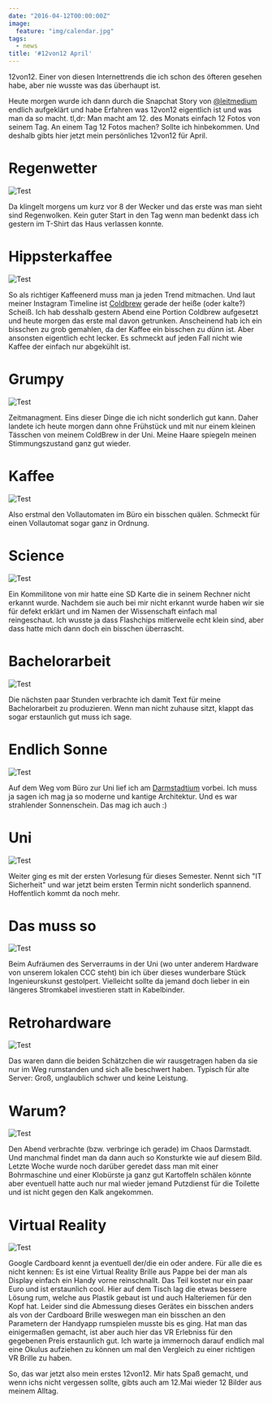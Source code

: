 ```yaml
---
date: "2016-04-12T00:00:00Z"
image:
  feature: "img/calendar.jpg"
tags:
  - news
title: '#12von12 April'
---
```


12von12. Einer von diesen Internettrends die ich schon des öfteren gesehen habe, aber nie wusste was das überhaupt ist.

Heute morgen wurde ich dann durch die Snapchat Story von [@leitmedium](http://www.leitmedium.de/) endlich aufgeklärt und habe Erfahren was 12von12 eigentlich ist und was man da so macht. tl,dr: Man macht am 12. des Monats einfach 12 Fotos von seinem Tag.
An einem Tag 12 Fotos machen? Sollte ich hinbekommen. Und deshalb gibts hier jetzt mein persönliches 12von12 für April.

Regenwetter
==============
![Test](/images/12v12-april/1.jpg)

Da klingelt morgens um kurz vor 8 der Wecker und das erste was man sieht sind Regenwolken. Kein guter Start in den Tag wenn man bedenkt dass ich gestern im T-Shirt das Haus verlassen konnte.

Hippsterkaffee
=================
![Test](/images/12v12-april/2.jpg)

So als richtiger Kaffeenerd muss man ja jeden Trend mitmachen. Und laut meiner Instagram Timeline ist [Coldbrew](http://www.coffeecircle.com/blog/cold-brew-eiskaffee/) gerade der heiße (oder kalte?) Scheiß. Ich hab desshalb gestern Abend eine Portion Coldbrew aufgesetzt und heute morgen das erste mal davon getrunken. Anscheinend hab ich ein bisschen zu grob gemahlen, da der Kaffee ein bisschen zu dünn ist. Aber ansonsten eigentlich echt lecker. Es schmeckt auf jeden Fall nicht wie Kaffee der einfach nur abgekühlt ist.

Grumpy
=========
![Test](/images/12v12-april/3.jpg)

Zeitmanagment. Eins dieser Dinge die ich nicht sonderlich gut kann. Daher landete ich heute morgen dann ohne Frühstück und mit nur einem kleinen Tässchen von meinem ColdBrew in der Uni. Meine Haare spiegeln meinen Stimmungszustand ganz gut wieder.

Kaffee
=========
![Test](/images/12v12-april/4.jpg)

Also erstmal den Vollautomaten im Büro ein bisschen quälen. Schmeckt für einen Vollautomat sogar ganz in Ordnung.

Science
==========
![Test](/images/12v12-april/5.jpg)

Ein Kommilitone von mir hatte eine SD Karte die in seinem Rechner nicht erkannt wurde. Nachdem sie auch bei mir nicht erkannt wurde haben wir sie für defekt erklärt und im Namen der Wissenschaft einfach mal reingeschaut. Ich wusste ja dass Flashchips mitlerweile echt klein sind, aber dass hatte mich dann doch ein bisschen überrascht.

Bachelorarbeit
=================
![Test](/images/12v12-april/6.jpg)

Die nächsten paar Stunden verbrachte ich damit Text für meine Bachelorarbeit zu produzieren. Wenn man nicht zuhause sitzt, klappt das sogar erstaunlich gut muss ich sage.

Endlich Sonne
================
![Test](/images/12v12-april/7.jpg)

Auf dem Weg vom Büro zur Uni lief ich am [Darmstadtium](https://de.wikipedia.org/wiki/Darmstadtium_(Kongresszentrum)) vorbei. Ich muss ja sagen ich mag ja so moderne und kantige Architektur. Und es war strahlender Sonnenschein. Das mag ich auch :)

Uni
======
![Test](/images/12v12-april/8.jpg)

Weiter ging es mit der ersten Vorlesung für dieses Semester. Nennt sich "IT Sicherheit" und war jetzt beim ersten Termin nicht sonderlich spannend. Hoffentlich kommt da noch mehr.

Das muss so
==============
![Test](/images/12v12-april/9.jpg)

Beim Aufräumen des Serverraums in der Uni (wo unter anderem Hardware von unserem lokalen CCC steht) bin ich über dieses wunderbare Stück Ingenieurskunst gestolpert. Vielleicht sollte da jemand doch lieber in ein längeres Stromkabel investieren statt in Kabelbinder.

Retrohardware
=================
![Test](/images/12v12-april/10.jpg)

Das waren dann die beiden Schätzchen die wir rausgetragen haben da sie nur im Weg rumstanden und sich alle beschwert haben. Typisch für alte Server: Groß, unglaublich schwer und keine Leistung.

Warum?
==========
![Test](/images/12v12-april/11.jpg)

Den Abend verbrachte (bzw. verbringe ich gerade) im Chaos Darmstadt. Und manchmal findet man da dann auch so Konsturkte wie auf diesem Bild.
Letzte Woche wurde noch darüber geredet dass man mit einer Bohrmaschine und einer Klobürste ja ganz gut Kartoffeln schälen könnte aber eventuell hatte auch nur mal wieder jemand Putzdienst für die Toilette und ist nicht gegen den Kalk angekommen.

Virtual Reality
===================
![Test](/images/12v12-april/12.jpg)

Google Cardboard kennt ja eventuell der/die ein oder andere. Für alle die es nicht kennen: Es ist eine Virtual Reality Brille aus Pappe bei der man als Display einfach ein Handy vorne reinschnallt. Das Teil kostet nur ein paar Euro und ist erstaunlich cool. Hier auf dem Tisch lag die etwas bessere Lösung rum, welche aus Plastik gebaut ist und auch Halteriemen für den Kopf hat. Leider sind die Abmessung dieses Gerätes ein bisschen anders als von der Cardboard Brille weswegen man ein bisschen an den Parametern der Handyapp rumspielen musste bis es ging. Hat man das einigermaßen gemacht, ist aber auch hier das VR Erlebniss für den gegebenen Preis erstaunlich gut. Ich warte ja immernoch darauf endlich mal eine Okulus aufziehen zu können um mal den Vergleich zu einer richtigen VR Brille zu haben.


So, das war jetzt also mein erstes 12von12. Mir hats Spaß gemacht, und wenn ichs nicht vergessen sollte, gibts auch am 12.Mai wieder 12 Bilder aus meinem Alltag.
